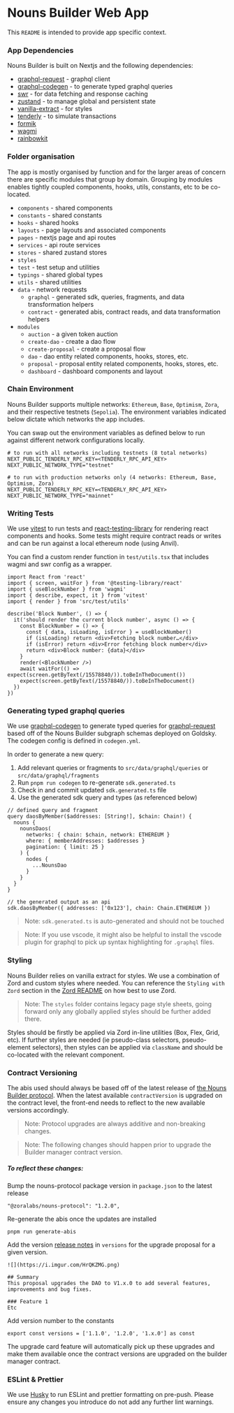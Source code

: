 # Nouns Builder Web App

This `README` is intended to provide app specific context.

### App Dependencies

Nouns Builder is built on Nextjs and the following dependencies:

- [graphql-request](https://www.npmjs.com/package/graphql-request) - graphql client
- [graphql-codegen](https://the-guild.dev/graphql/codegen) - to generate typed graphql queries
- [swr](https://swr.vercel.app/) - for data fetching and response caching
- [zustand](https://github.com/pmndrs/zustand) - to manage global and persistent state
- [vanilla-extract](https://vanilla-extract.style/) - for styles
- [tenderly](https://docs.tenderly.co/simulations-and-forks/simulation-api) - to simulate transactions
- [formik](https://formik.org/docs/api/formik)
- [wagmi](https://wagmi.sh/)
- [rainbowkit](https://www.rainbowkit.com/)

### Folder organisation

The app is mostly organised by function and for the larger areas of concern there are specific modules that group by domain. Grouping by modules enables tightly coupled components, hooks, utils, constants, etc to be co-located.

- `components` - shared components
- `constants` - shared constants
- `hooks` - shared hooks
- `layouts` - page layouts and associated components
- `pages` - nextjs page and api routes
- `services` - api route services
- `stores` - shared zustand stores
- `styles`
- `test` - test setup and utilities
- `typings` - shared global types
- `utils` - shared utilities
- `data` - network requests
  - `graphql` - generated sdk, queries, fragments, and data transformation helpers
  - `contract` - generated abis, contract reads, and data transformation helpers
- `modules`
  - `auction` - a given token auction
  - `create-dao` - create a dao flow
  - `create-proposal` - create a proposal flow
  - `dao` - dao entity related components, hooks, stores, etc.
  - `proposal` - proposal entity related components, hooks, stores, etc.
  - `dashboard` - dashboard components and layout

### Chain Environment

Nouns Builder supports multiple networks: `Ethereum`, `Base`, `Optimism`, `Zora`, and their respective testnets (`Sepolia`). The environment variables indicated below dictate which networks the app includes.

You can swap out the environment variables as defined below to run against different network configurations locally.

```
# to run with all networks including testnets (8 total networks)
NEXT_PUBLIC_TENDERLY_RPC_KEY=<TENDERLY_RPC_API_KEY>
NEXT_PUBLIC_NETWORK_TYPE="testnet"

# to run with production networks only (4 networks: Ethereum, Base, Optimism, Zora)
NEXT_PUBLIC_TENDERLY_RPC_KEY=<TENDERLY_RPC_API_KEY>
NEXT_PUBLIC_NETWORK_TYPE="mainnet"
```

### Writing Tests

We use [vitest](https://vitest.dev) to run tests and [react-testing-library](https://testing-library.com/docs/react-testing-library/intro) for rendering react components and hooks. Some tests might require contract reads or writes and can be run against a local ethereum node (using Anvil).

You can find a custom render function in `test/utils.tsx` that includes wagmi and swr config as a wrapper.

```
import React from 'react'
import { screen, waitFor } from '@testing-library/react'
import { useBlockNumber } from 'wagmi'
import { describe, expect, it } from 'vitest'
import { render } from 'src/test/utils'

describe('Block Number', () => {
  it('should render the current block number', async () => {
    const BlockNumber = () => {
      const { data, isLoading, isError } = useBlockNumber()
      if (isLoading) return <div>Fetching block number…</div>
      if (isError) return <div>Error fetching block number</div>
      return <div>Block number: {data}</div>
    }
    render(<BlockNumber />)
    await waitFor(() => expect(screen.getByText(/15578840/)).toBeInTheDocument())
    expect(screen.getByText(/15578840/)).toBeInTheDocument()
  })
})
```

### Generating typed graphql queries

We use [graphql-codegen](https://www.the-guild.dev/graphql/codegen) to generate typed queries for [graphql-request](https://github.com/jasonkuhrt/graphql-request) based off of the Nouns Builder subgraph schemas deployed on Goldsky. The codegen config is defined in `codegen.yml`.

In order to generate a new query:

1. Add relevant queries or fragments to `src/data/graphql/queries` or `src/data/graphql/fragments`
2. Run `pnpm run codegen` to re-generate `sdk.generated.ts`
3. Check in and commit updated `sdk.generated.ts` file
4. Use the generated sdk query and types (as referenced below)

```
// defined query and fragment
query daosByMember($addresses: [String!], $chain: Chain!) {
  nouns {
    nounsDaos(
      networks: { chain: $chain, network: ETHEREUM }
      where: { memberAddresses: $addresses }
      pagination: { limit: 25 }
    ) {
      nodes {
        ...NounsDao
      }
    }
  }
}

// the generated output as an api
sdk.daosByMember({ addresses: ['0x123'], chain: Chain.ETHEREUM })
```

> Note: `sdk.generated.ts` is auto-generated and should not be touched

> Note: If you use vscode, it might also be helpful to install the vscode plugin for graphql to pick up syntax highlighting for `.graphql` files.

### Styling

Nouns Builder relies on vanilla extract for styles. We use a combination of Zord and custom styles where needed. You can reference the `Styling with Zord` section in the [Zord README](/packages/zord/README.md) on how best to use Zord.

> Note: The `styles` folder contains legacy page style sheets, going forward only any globally applied styles should be further added there.

Styles should be firstly be applied via Zord in-line utilities (Box, Flex, Grid, etc). If further styles are needed (ie pseudo-class selectors, pseudo-element selectors), then styles can be applied via `className` and should be co-located with the relevant component.

### Contract Versioning

The abis used should always be based off of the latest release of [the Nouns Builder protocol](https://github.com/ourzora/nouns-protocol/releases). When the latest available `contractVersion` is upgraded on the contract level, the front-end needs to reflect to the new available versions accordingly.

> Note: Protocol upgrades are always additive and non-breaking changes.

> Note: The following changes should happen prior to upgrade the Builder manager contract version.

##### To reflect these changes:

Bump the nouns-protocol package version in `package.json` to the latest release

```
"@zoralabs/nouns-protocol": "1.2.0",
```

Re-generate the abis once the updates are installed

```
pnpm run generate-abis
```

Add the version [release notes](https://github.com/ourzora/nouns-protocol/releases) in `versions` for the upgrade proposal for a given version.

```
![](https://i.imgur.com/HrQKZMG.png)

## Summary
This proposal upgrades the DAO to V1.x.0 to add several features, improvements and bug fixes.

### Feature 1
Etc
```

Add version number to the constants

```
export const versions = ['1.1.0', '1.2.0', '1.x.0'] as const
```

The upgrade card feature will automatically pick up these upgrades and make them available once the contract versions are upgraded on the builder manager contract.

### ESLint & Prettier

We use [Husky](https://github.com/typicode/husky) to run ESLint and prettier formatting on pre-push. Please ensure any changes you introduce do not add any further lint warnings.
